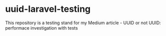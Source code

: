 # uuid-laravel-testing
This repository is a testing stand for my Medium article - UUID or not UUID: performace investigation with tests
